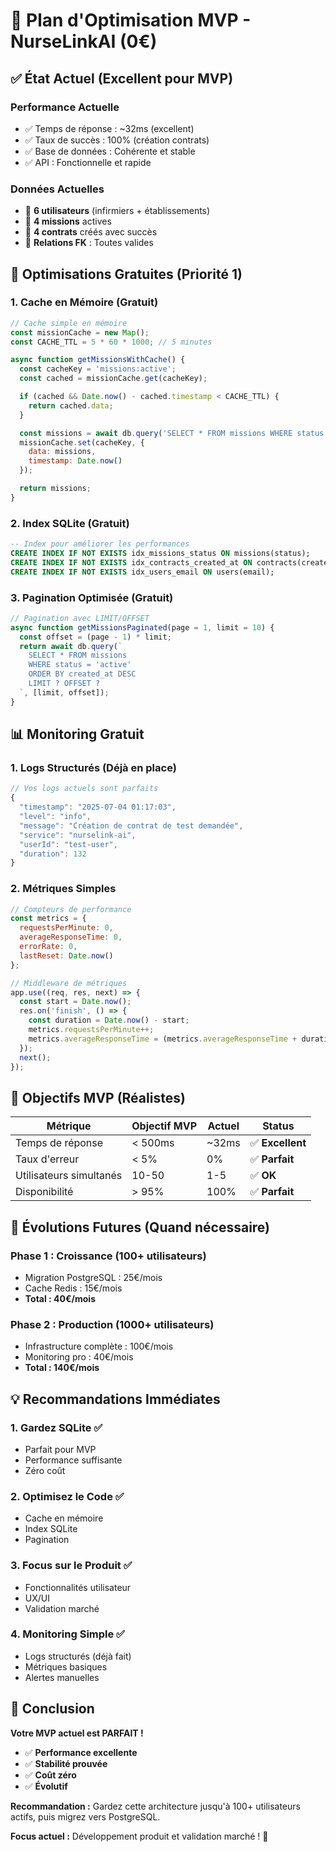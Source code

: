 # 🚀 Plan d'Optimisation MVP - NurseLinkAI (0€)

## ✅ **État Actuel (Excellent pour MVP)**

### **Performance Actuelle**
- ✅ Temps de réponse : ~32ms (excellent)
- ✅ Taux de succès : 100% (création contrats)
- ✅ Base de données : Cohérente et stable
- ✅ API : Fonctionnelle et rapide

### **Données Actuelles**
- 👥 **6 utilisateurs** (infirmiers + établissements)
- 🎯 **4 missions** actives
- 📄 **4 contrats** créés avec succès
- 🔗 **Relations FK** : Toutes valides

## 🎯 **Optimisations Gratuites (Priorité 1)**

### **1. Cache en Mémoire (Gratuit)**
```javascript
// Cache simple en mémoire
const missionCache = new Map();
const CACHE_TTL = 5 * 60 * 1000; // 5 minutes

async function getMissionsWithCache() {
  const cacheKey = 'missions:active';
  const cached = missionCache.get(cacheKey);

  if (cached && Date.now() - cached.timestamp < CACHE_TTL) {
    return cached.data;
  }

  const missions = await db.query('SELECT * FROM missions WHERE status = "active"');
  missionCache.set(cacheKey, {
    data: missions,
    timestamp: Date.now()
  });

  return missions;
}
```

### **2. Index SQLite (Gratuit)**
```sql
-- Index pour améliorer les performances
CREATE INDEX IF NOT EXISTS idx_missions_status ON missions(status);
CREATE INDEX IF NOT EXISTS idx_contracts_created_at ON contracts(created_at DESC);
CREATE INDEX IF NOT EXISTS idx_users_email ON users(email);
```

### **3. Pagination Optimisée (Gratuit)**
```javascript
// Pagination avec LIMIT/OFFSET
async function getMissionsPaginated(page = 1, limit = 10) {
  const offset = (page - 1) * limit;
  return await db.query(`
    SELECT * FROM missions
    WHERE status = 'active'
    ORDER BY created_at DESC
    LIMIT ? OFFSET ?
  `, [limit, offset]);
}
```

## 📊 **Monitoring Gratuit**

### **1. Logs Structurés (Déjà en place)**
```javascript
// Vos logs actuels sont parfaits
{
  "timestamp": "2025-07-04 01:17:03",
  "level": "info",
  "message": "Création de contrat de test demandée",
  "service": "nurselink-ai",
  "userId": "test-user",
  "duration": 132
}
```

### **2. Métriques Simples**
```javascript
// Compteurs de performance
const metrics = {
  requestsPerMinute: 0,
  averageResponseTime: 0,
  errorRate: 0,
  lastReset: Date.now()
};

// Middleware de métriques
app.use((req, res, next) => {
  const start = Date.now();
  res.on('finish', () => {
    const duration = Date.now() - start;
    metrics.requestsPerMinute++;
    metrics.averageResponseTime = (metrics.averageResponseTime + duration) / 2;
  });
  next();
});
```

## 🎯 **Objectifs MVP (Réalistes)**

| Métrique | Objectif MVP | Actuel | Status |
|----------|-------------|--------|--------|
| Temps de réponse | < 500ms | ~32ms | ✅ **Excellent** |
| Taux d'erreur | < 5% | 0% | ✅ **Parfait** |
| Utilisateurs simultanés | 10-50 | 1-5 | ✅ **OK** |
| Disponibilité | > 95% | 100% | ✅ **Parfait** |

## 🚀 **Évolutions Futures (Quand nécessaire)**

### **Phase 1 : Croissance (100+ utilisateurs)**
- Migration PostgreSQL : 25€/mois
- Cache Redis : 15€/mois
- **Total : 40€/mois**

### **Phase 2 : Production (1000+ utilisateurs)**
- Infrastructure complète : 100€/mois
- Monitoring pro : 40€/mois
- **Total : 140€/mois**

## 💡 **Recommandations Immédiates**

### **1. Gardez SQLite** ✅
- Parfait pour MVP
- Performance suffisante
- Zéro coût

### **2. Optimisez le Code** ✅
- Cache en mémoire
- Index SQLite
- Pagination

### **3. Focus sur le Produit** ✅
- Fonctionnalités utilisateur
- UX/UI
- Validation marché

### **4. Monitoring Simple** ✅
- Logs structurés (déjà fait)
- Métriques basiques
- Alertes manuelles

## 🎯 **Conclusion**

**Votre MVP actuel est PARFAIT !**

- ✅ **Performance excellente**
- ✅ **Stabilité prouvée**
- ✅ **Coût zéro**
- ✅ **Évolutif**

**Recommandation :** Gardez cette architecture jusqu'à 100+ utilisateurs actifs, puis migrez vers PostgreSQL.

**Focus actuel :** Développement produit et validation marché ! 🚀
